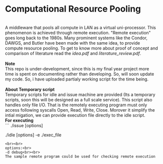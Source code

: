 # Computational Resource Pooling
<br>
  A middleware that pools all compute in LAN as a virtual uni-processor. This phenomenon is achieved through remote execution. "Remote execution" goes long back to the 1980s. Many prominent systems like the Condor, DAWGS, and Butler have been made with the same idea, to provide compute resource pooling. To get to know more about proof of concept and comparison of literature read the <i>idea.pdf</i> and <i>literature_review.pdf</i>.
<br><br>
<b>Note</b><br>
This repo is under-development, since this is my final year project more time is spent on documenting rather than developing. So, will soon update my code. So, i have uploaded partialy working script for the time being.
<br><br>
<b>About Temporary script</b><br>
Temporary scripts for idle and issue machine are provided (Its a temporary scripts, soon this will be designed as a full scale service). This script also handles only file I/O. That is the remotely executing program must only access following syscalls Open, Read, Write, Close. Morover it simplify the intial migation, we can provide execution file directly to the idle script.
<br>
<b>For executing</b><br>
```
./issue [options]

./idle [options] -e ./exec_file
```
<br><br>
options:<br>
-d debug<br><br>
The sample remote program could be used for checking remote execution
